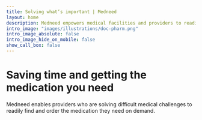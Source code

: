```yaml
---
title: Solving what’s important | Medneed
layout: home
description: Medneed empowers medical facilities and providers to readily have the medications and therapies they need.
intro_image: "images/illustrations/doc-pharm.png"
intro_image_absolute: false
intro_image_hide_on_mobile: false
show_call_box: false
---
```


# Saving time and getting the medication you need

Medneed enables providers who are solving difficult medical challenges to readily find and order the medication they need on demand. 

